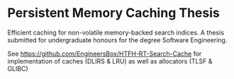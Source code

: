 # Persistent Memory Caching Thesis
Efficient caching for non-volatile memory-backed search indices. A thesis submitted for undergraduate honours for the degree Software Engineering.

See <https://github.com/EngineersBox/HTFH-RT-Search-Cache> for implementation of caches (DLIRS & LRU) as well as allocators (TLSF & GLIBC)